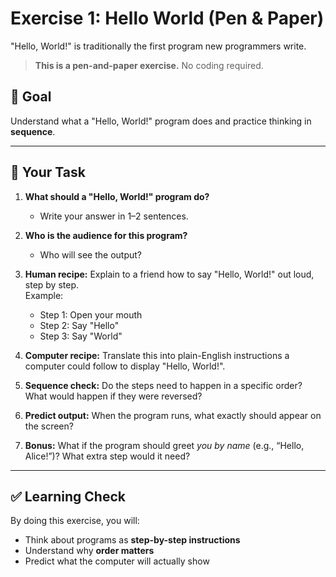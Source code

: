 # Exercise 1: Hello World (Pen & Paper)

"Hello, World!" is traditionally the first program new programmers write.  

> **This is a pen-and-paper exercise.** No coding required.

## 🎯 Goal
Understand what a "Hello, World!" program does and practice thinking in **sequence**.


---

## 📝 Your Task

1. **What should a "Hello, World!" program do?**  
   - Write your answer in 1–2 sentences.

2. **Who is the audience for this program?**  
   - Who will see the output?

3. **Human recipe:** Explain to a friend how to say "Hello, World!" out loud, step by step.  
   Example:  
   - Step 1: Open your mouth  
   - Step 2: Say "Hello"  
   - Step 3: Say "World"  

4. **Computer recipe:** Translate this into plain-English instructions a computer could follow to display "Hello, World!".  

5. **Sequence check:** Do the steps need to happen in a specific order? What would happen if they were reversed?  

6. **Predict output:** When the program runs, what exactly should appear on the screen?  

7. **Bonus:** What if the program should greet *you by name* (e.g., “Hello, Alice!”)? What extra step would it need?  

---

## ✅ Learning Check
By doing this exercise, you will:
- Think about programs as **step-by-step instructions**
- Understand why **order matters**
- Predict what the computer will actually show